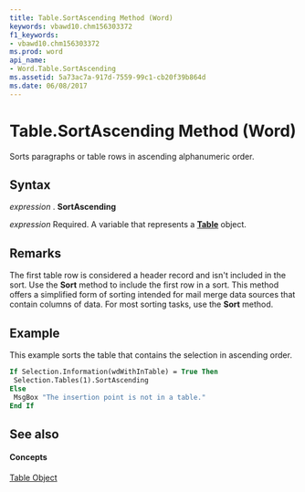```yaml
---
title: Table.SortAscending Method (Word)
keywords: vbawd10.chm156303372
f1_keywords:
- vbawd10.chm156303372
ms.prod: word
api_name:
- Word.Table.SortAscending
ms.assetid: 5a73ac7a-917d-7559-99c1-cb20f39b864d
ms.date: 06/08/2017
---
```



# Table.SortAscending Method (Word)

Sorts paragraphs or table rows in ascending alphanumeric order.


## Syntax

 _expression_ . **SortAscending**

 _expression_ Required. A variable that represents a **[Table](Word.Table.md)** object.


## Remarks

The first table row is considered a header record and isn't included in the sort. Use the  **Sort** method to include the first row in a sort. This method offers a simplified form of sorting intended for mail merge data sources that contain columns of data. For most sorting tasks, use the **Sort** method.


## Example

This example sorts the table that contains the selection in ascending order.


```vb
If Selection.Information(wdWithInTable) = True Then 
 Selection.Tables(1).SortAscending 
Else 
 MsgBox "The insertion point is not in a table." 
End If
```


## See also


#### Concepts


[Table Object](Word.Table.md)

